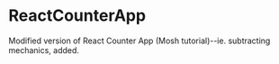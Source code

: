# ReactCounterApp
Modified version of React Counter App (Mosh tutorial)--ie. subtracting mechanics, added.

